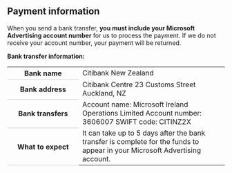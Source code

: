 ## Payment information

When you send a bank transfer, **you must include your Microsoft Advertising account number** for us to process the payment. If we do not receive your account number, your payment will be returned.

**Bank transfer information:**

<table>
  <tr>
    <th style="width:150;valign:top;border-bottom:solid 1px #ccc" scope="row">Bank name</th>
    <td>Citibank New Zealand</td>
  </tr>
  <tr>
    <th style="width:150;valign:top;border-bottom:solid 1px #ccc" scope="row">Bank address</th>
    <td>Citibank Centre 23 Customs Street 
            Auckland, NZ</td>
  </tr>
  <tr>
    <th style="width:150;valign:top;border-bottom:solid 1px #ccc" scope="row">Bank transfers</th>
    <td>
              Account name: Microsoft Ireland Operations Limited 
              Account number: 3606007 
              SWIFT code: CITINZ2X
            </td>
  </tr>
  <tr>
    <th style="width:150;valign:top;border-bottom:solid 1px #ccc" scope="row">What to expect</th>
    <td>
              It can take up to 5 days after the bank transfer is complete for the funds to appear in your Microsoft Advertising account.
            </td>
  </tr>
</table>


